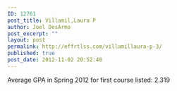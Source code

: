 ```yaml
---
ID: 12761
post_title: Villamil,Laura P
author: Joel DesArmo
post_excerpt: ""
layout: post
permalink: http://effrtlss.com/villamillaura-p-3/
published: true
post_date: 2012-11-02 20:52:48
---
```

<p>Average GPA in Spring 2012 for first course listed: 2.319</p>